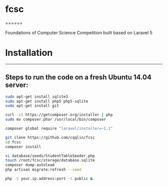# fcsc
======

Foundations of Computer Science Competition built based on Laravel 5



# Installation
--------------

## Steps to run the code on a fresh Ubuntu 14.04 server:
```sh
sudo apt-get install sqlite3
sudo apt-get install php5 php5-sqlite
sudo apt-get install git

curl -sS https://getcomposer.org/installer | php
sudo mv composer.phar /usr/local/bin/composer

composer global require "laravel/installer=~1.1"

git clone https://github.com/cqqlin/fcsc
cd fcsc
composer install

vi database/seeds/StudentTableSeeder.php
touch /root/fcsc/storage/database.sqlite
composer dump-autoload
php artisan migrate:refresh --seed

php -S your.ip.address:port -t public &
```
